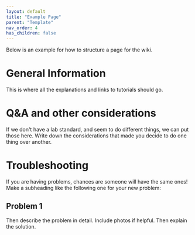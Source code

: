 ```yaml
---
layout: default
title: "Example Page"
parent: "Template"
nav_order: 4
has_children: false
---
```

Below is an example for how to structure a page for the wiki.


# General Information

This is where all the explanations and links to tutorials should go.

# Q&A and other considerations

If we don't have a lab standard, and seem to do different things, we can put those here. Write down the considerations that made you decide to do one thing over another.

# Troubleshooting

If you are having problems, chances are someone will have the same ones! Make a subheading like the following one for your new problem:

## Problem 1

Then describe the problem in detail. Include photos if helpful. Then explain the solution.
